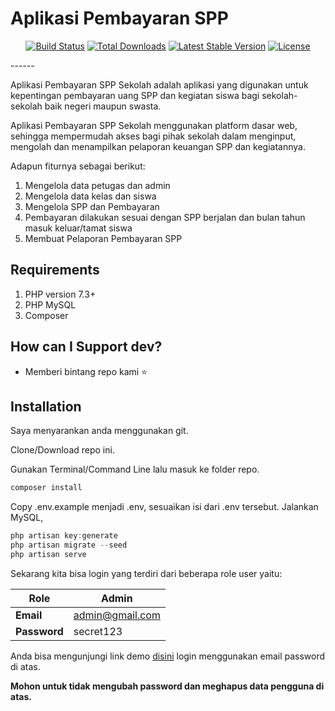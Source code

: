 # Aplikasi Pembayaran SPP

<p align="center">
<a href="https://travis-ci.org/laravel/framework"><img src="https://travis-ci.org/laravel/framework.svg" alt="Build Status"></a>
<a href="https://packagist.org/packages/laravel/framework"><img src="https://img.shields.io/packagist/dt/laravel/framework" alt="Total Downloads"></a>
<a href="https://packagist.org/packages/laravel/framework"><img src="https://img.shields.io/packagist/v/laravel/framework" alt="Latest Stable Version"></a>
<a href="https://packagist.org/packages/laravel/framework"><img src="https://img.shields.io/packagist/l/laravel/framework" alt="License"></a>
</p>
------

Aplikasi Pembayaran SPP Sekolah adalah aplikasi yang digunakan untuk kepentingan pembayaran uang SPP dan kegiatan siswa bagi sekolah-sekolah baik negeri maupun swasta.

Aplikasi Pembayaran SPP Sekolah menggunakan platform dasar web, sehingga mempermudah akses bagi pihak sekolah dalam menginput, mengolah dan menampilkan pelaporan keuangan SPP dan kegiatannya.

Adapun fiturnya sebagai berikut:

1. Mengelola data petugas dan admin
2. Mengelola data kelas dan siswa
3. Mengelola SPP dan Pembayaran
4. Pembayaran dilakukan sesuai dengan SPP berjalan dan bulan tahun masuk keluar/tamat siswa
5. Membuat Pelaporan Pembayaran SPP

## Requirements

1. PHP version 7.3+
2. PHP MySQL
3. Composer

## How can I Support dev?

- Memberi bintang repo kami ⭐

## Installation

Saya menyarankan anda menggunakan git.

Clone/Download repo ini.

Gunakan Terminal/Command Line lalu masuk ke folder repo.

```powershell
composer install
```

Copy .env.example menjadi .env, sesuaikan isi dari .env tersebut. Jalankan MySQL,

```powershell
php artisan key:generate
php artisan migrate --seed
php artisan serve
```

Sekarang kita bisa login yang terdiri dari beberapa role user yaitu:

| Role         | Admin           |
| ------------ | --------------- |
| **Email**    | admin@gmail.com |
| **Password** | secret123       |

Anda bisa mengunjungi link demo [disini](http://si-ekskul.herokuapp.com/home) login menggunakan email password di atas.

**Mohon untuk tidak mengubah password dan meghapus data pengguna di atas.**
